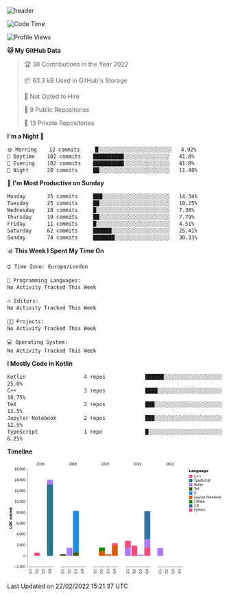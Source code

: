 ![header](https://capsule-render.vercel.app/api?type=Waving&color=gradient&height=250&section=header&text=Sulaiman%20Sulaiman&desc=TheKingOfAtlantis&fontSize=46&fontAlign=70&descAlign=80&fontAlignY=30&descAlignY=45)

<!--
**TheKingOfAtlantis/TheKingOfAtlantis** is a ✨ _special_ ✨ repository because its `README.md` (this file) appears on your GitHub profile.

Here are some ideas to get you started:

- 🔭 I’m currently working on ...
- 🌱 I’m currently learning ...
- 👯 I’m looking to collaborate on ...
- 🤔 I’m looking for help with ...
- 💬 Ask me about ...
- 📫 How to reach me: ...
- 😄 Pronouns: ...
- ⚡ Fun fact: ...
-->

<!--START_SECTION:waka-->
![Code Time](http://img.shields.io/badge/Code%20Time-25%20mins-blue)

![Profile Views](http://img.shields.io/badge/Profile%20Views-5-blue)

**🐱 My GitHub Data** 

> 🏆 38 Contributions in the Year 2022
 > 
> 📦 63.3 kB Used in GitHub's Storage 
 > 
> 🚫 Not Opted to Hire
 > 
> 📜 9 Public Repositories 
 > 
> 🔑 13 Private Repositories  
 > 
**I'm a Night 🦉** 

```text
🌞 Morning    12 commits     █░░░░░░░░░░░░░░░░░░░░░░░░   4.92% 
🌆 Daytime    102 commits    ██████████░░░░░░░░░░░░░░░   41.8% 
🌃 Evening    102 commits    ██████████░░░░░░░░░░░░░░░   41.8% 
🌙 Night      28 commits     ██░░░░░░░░░░░░░░░░░░░░░░░   11.48%

```
📅 **I'm Most Productive on Sunday** 

```text
Monday       35 commits     ███░░░░░░░░░░░░░░░░░░░░░░   14.34% 
Tuesday      25 commits     ██░░░░░░░░░░░░░░░░░░░░░░░   10.25% 
Wednesday    18 commits     █░░░░░░░░░░░░░░░░░░░░░░░░   7.38% 
Thursday     19 commits     ██░░░░░░░░░░░░░░░░░░░░░░░   7.79% 
Friday       11 commits     █░░░░░░░░░░░░░░░░░░░░░░░░   4.51% 
Saturday     62 commits     ██████░░░░░░░░░░░░░░░░░░░   25.41% 
Sunday       74 commits     ███████░░░░░░░░░░░░░░░░░░   30.33%

```


📊 **This Week I Spent My Time On** 

```text
⌚︎ Time Zone: Europe/London

💬 Programming Languages: 
No Activity Tracked This Week

🔥 Editors: 
No Activity Tracked This Week

🐱‍💻 Projects: 
No Activity Tracked This Week

💻 Operating System: 
No Activity Tracked This Week

```

**I Mostly Code in Kotlin** 

```text
Kotlin                   4 repos             ██████░░░░░░░░░░░░░░░░░░░   25.0% 
C++                      3 repos             ████░░░░░░░░░░░░░░░░░░░░░   18.75% 
TeX                      2 repos             ███░░░░░░░░░░░░░░░░░░░░░░   12.5% 
Jupyter Notebook         2 repos             ███░░░░░░░░░░░░░░░░░░░░░░   12.5% 
TypeScript               1 repo              █░░░░░░░░░░░░░░░░░░░░░░░░   6.25%

```


**Timeline**

![Chart not found](https://raw.githubusercontent.com/TheKingOfAtlantis/TheKingOfAtlantis/main/charts/bar_graph.png) 


 Last Updated on 22/02/2022 15:21:37 UTC
<!--END_SECTION:waka-->
